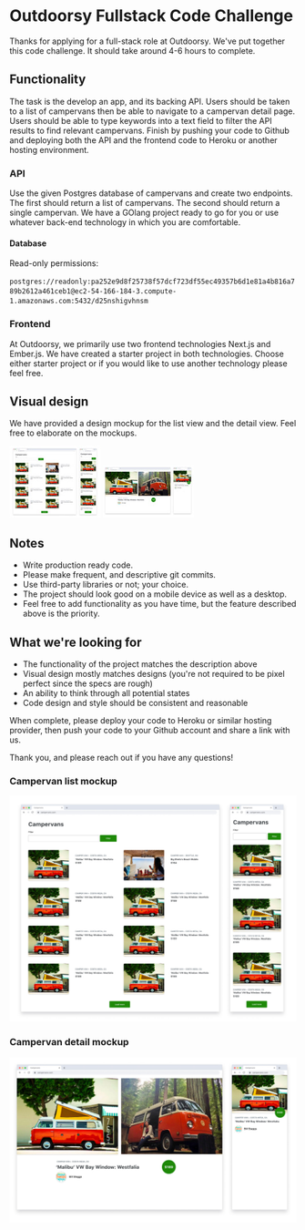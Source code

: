 # Outdoorsy Fullstack Code Challenge

Thanks for applying for a full-stack role at Outdoorsy. We've put together this code challenge. It should take around 4-6 hours to complete.

## Functionality
The task is the develop an app, and its backing API.  Users should be taken to a list of campervans then be able to navigate to a campervan detail page. Users should be able to type keywords into a text field to filter the API results to find relevant campervans. Finish by pushing your code to Github and deploying both the API and the frontend code to Heroku or another hosting environment.

### API
Use the given Postgres database of campervans and create two endpoints. The first should return a list of campervans. The second should return a single campervan. We have a GOlang project ready to go for you or use whatever back-end technology in which you are comfortable.

#### Database

Read-only permissions:

`postgres://readonly:pa252e9d8f25738f57dcf723df55ec49357b6d1e81a4b816a789b2612a461ceb1@ec2-54-166-184-3.compute-1.amazonaws.com:5432/d25nshigvhnsm`

### Frontend
At Outdoorsy, we primarily use two frontend technologies Next.js and Ember.js. We have created a starter project in both technologies. Choose either starter project or if you would like to use another technology please feel free.

## Visual design
We have provided a design mockup for the list view and the detail view. Feel free to elaborate on the mockups.

![files/visual-designs/list-view.jpg](./files/visual-designs/list-view-sm.jpg)
![files/visual-designs/detail-view.jpg](./files/visual-designs/detail-view-sm.jpg)

## Notes
- Write production ready code.
- Please make frequent, and descriptive git commits.
- Use third-party libraries or not; your choice.
- The project should look good on a mobile device as well as a desktop.
- Feel free to add functionality as you have time, but the feature described above is the priority.

## What we're looking for
- The functionality of the project matches the description above
- Visual design mostly matches designs (you're not required to be pixel perfect since the specs are rough)
- An ability to think through all potential states
- Code design and style should be consistent and reasonable

When complete, please deploy your code to Heroku or similar hosting provider, then push your code to your Github account and share a link with us.

Thank you, and please reach out if you have any questions!

### Campervan list mockup
![files/visual-designs/list-view-sm.jpg](./files/visual-designs/list-view.jpg)

### Campervan detail mockup
![files/visual-designs/detail-view-sm.jpg](./files/visual-designs/detail-view.jpg)
